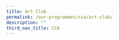 ```yaml
---
title: Art Club
permalink: /our-programmes/cca/art-club/
description: ""
third_nav_title: CCA
---
```

